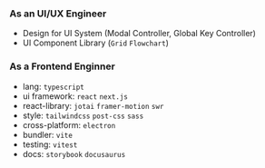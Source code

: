 ### As an UI/UX Engineer
- Design for UI System (Modal Controller, Global Key Controller)
- UI Component Library (`Grid` `Flowchart`)

### As a Frontend Enginner
- lang: `typescript`
- ui framework: `react` `next.js`
- react-library: `jotai` `framer-motion` `swr`
- style: `tailwindcss` `post-css` `sass`
- cross-platform: `electron`
- bundler: `vite`
- testing: `vitest`
- docs: `storybook` `docusaurus`

